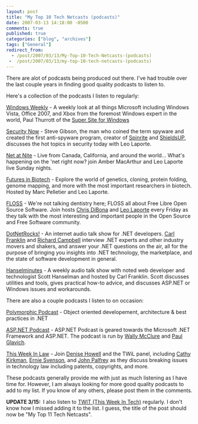 ```yaml
---
layout: post
title: "My Top 10 Tech Netcasts (podcasts)"
date: 2007-03-13 14:18:00 -0500
comments: true
published: true
categories: ["blog", "archives"]
tags: ["General"]
redirect_from: 
  - /post/2007/03/13/My-Top-10-Tech-Netcasts-(podcasts)
 -  /post/2007/03/13/my-top-10-tech-netcasts-(podcasts)
---
```

<!-- more -->
<P>There are alot of podcasts being produced out there. I've had trouble over the last couple years in finding good quality podcasts to listen to.</P>
<P>Here's a collection of the podcasts I listen to regularly:</P>
<P><A href="http://www.twit.tv/ww">Windows Weekly</A> - A weekly look at all things Microsoft including Windows Vista, Office 2007, and Xbox from the foremost Windows expert in the world, Paul Thurrott of the <A href="http://winsupersite.com/">Super Site for Windows</A></P>
<P><A href="http://www.twit.tv/sn">Security Now</A> - Steve Gibson, the man who coined the term spyware and created the first anti-spyware program, creator of <A href="http://spinrite.info/">Spinrite</A> and <A href="http://grc.com/">ShieldsUP</A>, discusses the hot topics in security today with Leo Laporte.</P>
<P><A href="http://twit.tv/itn">Net at Nite</A> - Live from Canada, California, and around the world... What's happening on the 'net right now? join Amber MacArthur and Leo Laporte live Sunday nights.</P>
<P><A href="http://www.twit.tv/fib">Futures in Biotech</A> - Explore the world of genetics, cloning, protein folding, genome mapping, and more with the most important researchers in biotech. Hosted by Marc Pelletier and Leo Laporte.</P>
<P><A href="http://www.twit.tv/floss">FLOSS</A> - We're not talking dentistry here; FLOSS all about Free Libre Open Source Software. Join hosts <A href="http://www.blogger.com/profile/4865114">Chris DiBona</A> and <A href="http://leoville.com/">Leo Laporte</A> every Friday as they talk with the most interesting and important people in the Open Source and Free Software community. </P>
<P><A href="http://dotnetrocks.com/">DotNetRocks!</A>&nbsp;- An internet audio talk show for .NET developers. <A title=http://www.franklins.net/aboutcarl.asp href="http://www.franklins.net/aboutcarl.asp">Carl Franklin</A> and <A title=http://www.campbellassociates.ca href="http://www.campbellassociates.ca/">Richard Campbell</A> interview .NET experts and other industry movers and shakers, and answer your .NET questions on the air, all for the purpose of bringing you insights into .NET technology, the marketplace, and the state of software development in general. </P>
<P><A href="http://hanselminutes.com/">Hanselminutes</A>&nbsp;-&nbsp;A weekly audio talk show with noted web developer and technologist Scott Hanselman and hosted by Carl Franklin. Scott discusses utilities and tools, gives practical how-to advice, and discusses ASP.NET or Windows issues and workarounds.</P>
<P>There are also a couple podcasts I listen to on occasion:</P>
<P><A href="http://www.polymorphicpodcast.com/">Polymorphic Podcast</A>&nbsp;- Object oriented developement, architecture &amp; best practices in .NET</P>
<P><A href="http://aspnetpodcast.com/cs11/default.aspx">ASP.NET Podcast</A>&nbsp;- ASP.NET Podcast is geared towards the Microsoft .NET Framework and ASP.NET. The podcast is run by <A href="http://weblogs.asp.net/wallym/">Wally McClure</A>&nbsp;and <A href="http://weblogs.asp.net/pglavich/">Paul Glavich</A>.</P>
<P><A href="http://www.twit.tv/twil">This Week In Law</A>&nbsp;- Join <A href="http://bgbg.blogspot.com/">Denise Howell</A> and the TWiL panel, including <A href="http://www.svmedialaw.com/">Cathy Kirkman</A>, <A href="http://www.ernietheattorney.net/">Ernie Svenson</A>, and <A href="http://blogs.law.harvard.edu/palfrey/">John Palfrey</A> as they discuss breaking issues in technology law including patents, copyrights, and more.</P>
<P>These podcasts generally provide me with just as much listening as I have time for. However, I am always looking for more good quality podcasts to add to my list. If you know of any others, please post them in the comments.</P>
<P><STRONG>UPDATE 3/15:&nbsp;&nbsp;</STRONG>I also listen to <A href="http://twit.tv">TWIT (This Week In Tech)</A>&nbsp;regularly. I don't know how I missed adding it to the list. I guess, the title of the post should now be "My Top 11 Tech Netcasts".</P>
